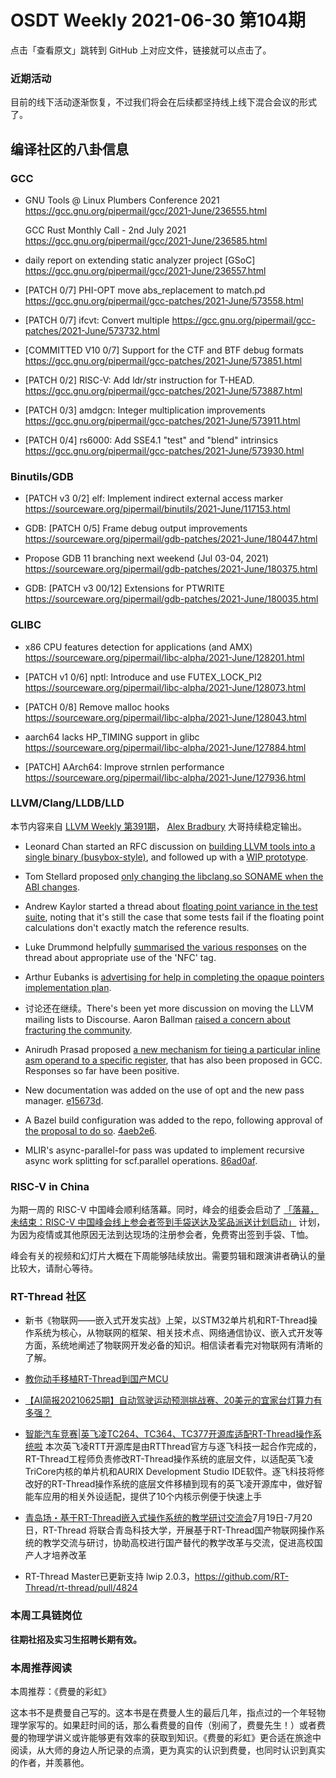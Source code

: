 # OSDT Weekly 2021-06-30 第104期

点击「查看原文」跳转到 GitHub 上对应文件，链接就可以点击了。

### 近期活动

目前的线下活动逐渐恢复，不过我们将会在后续都坚持线上线下混合会议的形式了。

## 编译社区的八卦信息

### GCC

- GNU Tools @ Linux Plumbers Conference 2021
  https://gcc.gnu.org/pipermail/gcc/2021-June/236555.html

  GCC Rust Monthly Call - 2nd July 2021
  https://gcc.gnu.org/pipermail/gcc/2021-June/236585.html

- daily report on extending static analyzer project [GSoC]
  https://gcc.gnu.org/pipermail/gcc/2021-June/236557.html

- [PATCH 0/7] PHI-OPT move abs_replacement to match.pd
  https://gcc.gnu.org/pipermail/gcc-patches/2021-June/573558.html

- [PATCH 0/7] ifcvt: Convert multiple
  https://gcc.gnu.org/pipermail/gcc-patches/2021-June/573732.html

- [COMMITTED V10 0/7] Support for the CTF and BTF debug formats
  https://gcc.gnu.org/pipermail/gcc-patches/2021-June/573851.html

- [PATCH 0/2] RISC-V: Add ldr/str instruction for T-HEAD.
  https://gcc.gnu.org/pipermail/gcc-patches/2021-June/573887.html

- [PATCH 0/3] amdgcn: Integer multiplication improvements
  https://gcc.gnu.org/pipermail/gcc-patches/2021-June/573911.html

- [PATCH 0/4] rs6000: Add SSE4.1 "test" and "blend" intrinsics
  https://gcc.gnu.org/pipermail/gcc-patches/2021-June/573930.html

### Binutils/GDB

- [PATCH v3 0/2] elf: Implement indirect external access marker
  https://sourceware.org/pipermail/binutils/2021-June/117153.html

- GDB: [PATCH 0/5] Frame debug output improvements
  https://sourceware.org/pipermail/gdb-patches/2021-June/180447.html

- Propose GDB 11 branching next weekend (Jul 03-04, 2021)
  https://sourceware.org/pipermail/gdb-patches/2021-June/180375.html

- GDB: [PATCH v3 00/12] Extensions for PTWRITE
  https://sourceware.org/pipermail/gdb-patches/2021-June/180035.html

### GLIBC

- x86 CPU features detection for applications (and AMX)
  https://sourceware.org/pipermail/libc-alpha/2021-June/128201.html

- [PATCH v1 0/6] nptl: Introduce and use FUTEX_LOCK_PI2
  https://sourceware.org/pipermail/libc-alpha/2021-June/128073.html

- [PATCH 0/8] Remove malloc hooks
  https://sourceware.org/pipermail/libc-alpha/2021-June/128043.html

- aarch64 lacks HP_TIMING support in glibc
  https://sourceware.org/pipermail/libc-alpha/2021-June/127884.html

- [PATCH] AArch64: Improve strnlen performance
  https://sourceware.org/pipermail/libc-alpha/2021-June/127936.html

### LLVM/Clang/LLDB/LLD

本节内容来自 [LLVM Weekly 第391期](http://llvmweekly.org/issue/391)，
[Alex Bradbury](https://www.linkedin.com/in/alex-bradbury/) 大哥持续稳定输出。

* Leonard Chan started an RFC discussion on [building LLVM tools into a single binary (busybox-style)](https://lists.llvm.org/pipermail/llvm-dev/2021-June/151321.html), and followed up with a [WIP
  prototype](https://lists.llvm.org/pipermail/llvm-dev/2021-June/151404.html).

* Tom Stellard proposed [only changing the libclang.so SONAME when the ABI changes](https://lists.llvm.org/pipermail/cfe-dev/2021-June/068423.html).

* Andrew Kaylor started a thread about [floating point variance in the test suite](https://lists.llvm.org/pipermail/llvm-dev/2021-June/151441.html), noting that it's still the case that some tests fail if the floating point calculations don't exactly match the reference results.

* Luke Drummond helpfully [summarised the various responses](https://lists.llvm.org/pipermail/llvm-dev/2021-June/151440.html) on the thread about appropriate use of the 'NFC' tag.

* Arthur Eubanks is [advertising for help in completing the opaque pointers implementation plan](https://lists.llvm.org/pipermail/llvm-dev/2021-June/151310.html).

* 讨论还在继续。There's been yet more discussion on moving the LLVM mailing lists to Discourse. Aaron Ballman [raised a concern about fracturing the community](https://lists.llvm.org/pipermail/llvm-dev/2021-June/151429.html).

* Anirudh Prasad proposed [a new mechanism for tieing a particular inline asm operand to a specific register](https://lists.llvm.org/pipermail/llvm-dev/2021-June/151370.html), that has also been proposed in GCC. Responses so far have been positive.

* New documentation was added on the use of opt and the new pass manager.
  [e15673d](https://reviews.llvm.org/rGe15673df2797).

* A Bazel build configuration was added to the repo, following approval of [the proposal to do so](https://github.com/llvm/llvm-www/blob/main/proposals/LP0002-BazelBuildConfiguration.md).
  [4aeb2e6](https://reviews.llvm.org/rG4aeb2e60df98).

* MLIR's async-parallel-for pass was updated to implement recursive async work splitting for scf.parallel operations.
  [86ad0af](https://reviews.llvm.org/rG86ad0af87054).

### RISC-V in China

为期一周的 RISC-V 中国峰会顺利结落幕。同时，峰会的组委会启动了 [「落幕，未结束：RISC-V 中国峰会线上参会者签到手袋送达及奖品派送计划启动」](https://mp.weixin.qq.com/s/vYuLPEn4ugrBoJGOP_Q2LA) 计划，为因为疫情或其他原因无法到达现场的注册参会者，免费寄出签到手袋、T恤。

峰会有关的视频和幻灯片大概在下周能够陆续放出。需要剪辑和跟演讲者确认的量比较大，请耐心等待。

### RT-Thread 社区

- 新书《物联网——嵌入式开发实战》上架，以STM32单片机和RT-Thread操作系统为核心，从物联网的框架、相关技术点、网络通信协议、嵌入式开发等方面，系统地阐述了物联网开发必备的知识。相信读者看完对物联网有清晰的了解。

- [教你动手移植RT-Thread到国产MCU](https://mp.weixin.qq.com/s/-_3oadFkca0az6aALDZMZQ)
- [【AI简报20210625期】自动驾驶运动预测挑战赛、20美元的宜家台灯算力有多强？](https://mp.weixin.qq.com/s/vK7ewNYIWk4zPzvsAzI2mA)

- [智能汽车竞赛|英飞凌TC264、TC364、TC377开源库适配RT-Thread操作系统啦](https://mp.weixin.qq.com/s/XBt-7mBlDo5Jl05CseOtzQ) 本次英飞凌RTT开源库是由RTThread官方与逐飞科技一起合作完成的，RT-Thread工程师负责修改RT-Thread操作系统的底层文件，以适配英飞凌TriCore内核的单片机和AURIX Development Studio IDE软件。逐飞科技将修改好的RT-Thread操作系统的底层文件移植到现有的英飞凌开源库中，做好智能车应用的相关外设适配，提供了10个内核示例便于快速上手

- [青岛场・基于RT-Thread嵌入式操作系统的教学研讨交流会](https://mp.weixin.qq.com/s/MudCrsZsBFj_Ot0gTMoj8g)7月19日-7月20日，RT-Thread 将联合青岛科技大学，开展基于RT-Thread国产物联网操作系统的教学交流与研讨，协助高校进行国产替代的教学改革与交流，促进高校国产人才培养改革

- RT-Thread Master已更新支持 lwip 2.0.3，https://github.com/RT-Thread/rt-thread/pull/4824

### 本周工具链岗位

**往期社招及实习生招聘长期有效。**

### 本周推荐阅读

本周推荐：《费曼的彩虹》

这本书不是费曼自己写的。这本书是在费曼人生的最后几年，指点过的一个年轻物理学家写的。如果赶时间的话，那么看费曼的自传（别闹了，费曼先生！）或者费曼的物理学讲义或许能够更有效率的获取到知识。《费曼的彩虹》更合适在旅途中阅读，从大师的身边人所记录的点滴，更为真实的认识到费曼，也同时认识到真实的作者，并羡慕他。

